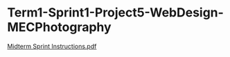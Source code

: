 # Term1-Sprint1-Project5-WebDesign-MECPhotography
[Midterm Sprint Instructions.pdf](https://github.com/ejd500/Term1-Sprint1-Project5-WebDesign-MECPhotography/files/13031431/Midterm.Sprint.Instructions.pdf)

